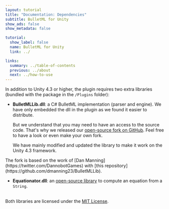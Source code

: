 ```yaml
---
layout: tutorial
title: "Documentation: Dependencies"
subtitle: BulletML for Unity
show_ads: false
show_metadata: false

tutorial:
  show_label: false
  name: BulletML for Unity
  link: ../

links:
  summary: ../table-of-contents
  previous: ../about
  next: ../how-to-use
---
```


In addition to Unity 4.3 or higher, the plugin requires two extra libraries (bundled with the package in the `/Plugins` folder):

* **BulletMLLib.dll**: a C# BulletML implementation (parser and engine). We have only embedded the dll in the plugin as we found it easier to distribute.

  But we understand that you may need to have an access to the source code. That's why we released our [open-source fork on GitHub](https://github.com/pixelnest/BulletMLLib). Feel free to have a look or even make your own fork.

  We have mainly modified and updated the library to make it work on the Unity 4.3 framework.

<div data-block="info">
The fork is based on the work of [Dan Manning](https://twitter.com/DannobotGames) with [this repository](https://github.com/dmanning23/BulletMLLib).
</div>

* **Equationator.dll**: an [open-source library](https://github.com/dmanning23/Equationator) to compute an equation from a `String`.

<br />Both libraries are licensed under the [MIT License](http://choosealicense.com/licenses/mit/).
